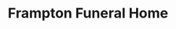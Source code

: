 ---
title: "Frampton Funeral Home"
url: /saint-michaels/frampton-funeral-home/
shop: funeral directors
---
